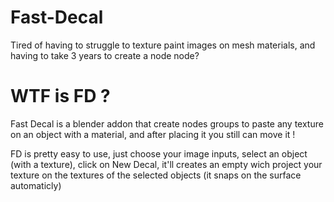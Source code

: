 # Fast-Decal

Tired of having to struggle to texture paint images on mesh materials, and having to take 3 years to create a node node?

# WTF is FD ?

Fast Decal is a blender addon that create nodes groups to paste any texture on an object with a material, and after placing it you still can move it !

FD is pretty easy to use, just choose your image inputs, select an object (with a texture), click on New Decal, it'll creates an empty wich project your texture on the textures of the selected objects (it snaps on the surface automaticly)
